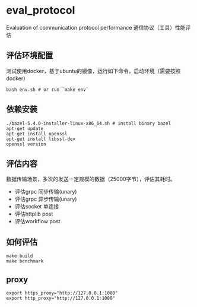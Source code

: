 # eval_protocol

Evaluation of communication protocol performance 
通信协议（工具）性能评估


## 评估环境配置

测试使用docker，基于ubuntu的镜像，运行如下命令，启动环境（需要按照docker）

```shell
bash env.sh # or run `make env`
```

##  依赖安装

```shell
./bazel-5.4.0-installer-linux-x86_64.sh # install binary bazel 
apt-get update
apt-get install openssl
apt-get install libssl-dev
openssl version
```

## 评估内容

数据传输场景，多次的发送一定规模的数据（25000字节），评估其耗时。

- 评估grpc 同步传输(unary)
- 评估grpc 异步传输(unary)
- 评估socket 单连接
- 评估httplib post
- 评估workflow post

## 如何评估

```shell
make build
make benchmark
```

## proxy
```shell
export https_proxy="http://127.0.0.1:1080"
export http_proxy="http://127.0.0.1:1080"
```